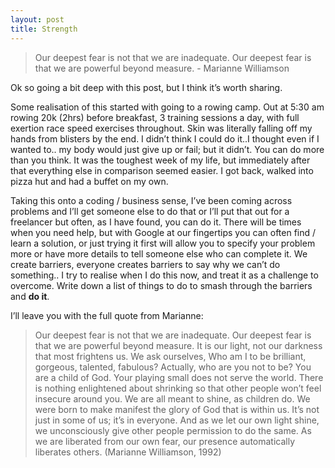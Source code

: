 ```yaml
---
layout: post
title: Strength
---
```


>Our deepest fear is not that we are inadequate. Our deepest fear is that we are powerful beyond measure. - Marianne Williamson

Ok so going a bit deep with this post, but I think it’s worth sharing.

Some realisation of this started with going to a rowing camp. Out at 5:30 am rowing 20k (2hrs) before breakfast, 3 training sessions a day, with full exertion race speed exercises throughout. Skin was literally falling off my hands from blisters by the end. I didn’t think I could do it..I thought even if I wanted to.. my body would just give up or fail; but it didn’t. You can do more than you think. It was the toughest week of my life, but immediately after that everything else in comparison seemed easier. I got back, walked into pizza hut and had a buffet on my own.

Taking this onto a coding / business sense, I’ve been coming across problems and I’ll get someone else to do that or I’ll put that out for a freelancer but often, as I have found, you can do it. There will be times when you need help, but with Google at our fingertips you can often find / learn a solution, or just trying it first will allow you to specify your problem more or have more details to tell someone else who can complete it. We create barriers, everyone creates barriers to say why we can’t do something.. I try to realise when I do this now, and treat it as a challenge to overcome. Write down a list of things to do to smash through the barriers and **do it**.

I’ll leave you with the full quote from Marianne:
>Our deepest fear is not that we are inadequate. Our deepest fear is that we are powerful beyond measure. It is our light, not our darkness that most frightens us. We ask ourselves, Who am I to be brilliant, gorgeous, talented, fabulous? Actually, who are you not to be? You are a child of God. Your playing small does not serve the world. There is nothing enlightened about shrinking so that other people won’t feel insecure around you. We are all meant to shine, as children do. We were born to make manifest the glory of God that is within us. It’s not just in some of us; it’s in everyone. And as we let our own light shine, we unconsciously give other people permission to do the same. As we are liberated from our own fear, our presence automatically liberates others. (Marianne Williamson, 1992)